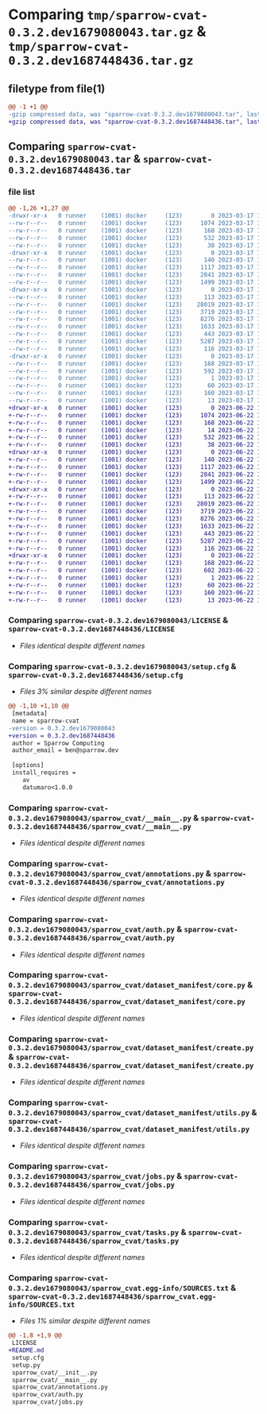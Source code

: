 # Comparing `tmp/sparrow-cvat-0.3.2.dev1679080043.tar.gz` & `tmp/sparrow-cvat-0.3.2.dev1687448436.tar.gz`

## filetype from file(1)

```diff
@@ -1 +1 @@
-gzip compressed data, was "sparrow-cvat-0.3.2.dev1679080043.tar", last modified: Fri Mar 17 19:07:34 2023, max compression
+gzip compressed data, was "sparrow-cvat-0.3.2.dev1687448436.tar", last modified: Thu Jun 22 15:40:48 2023, max compression
```

## Comparing `sparrow-cvat-0.3.2.dev1679080043.tar` & `sparrow-cvat-0.3.2.dev1687448436.tar`

### file list

```diff
@@ -1,26 +1,27 @@
-drwxr-xr-x   0 runner    (1001) docker     (123)        0 2023-03-17 19:07:34.899889 sparrow-cvat-0.3.2.dev1679080043/
--rw-r--r--   0 runner    (1001) docker     (123)     1074 2023-03-17 19:06:01.000000 sparrow-cvat-0.3.2.dev1679080043/LICENSE
--rw-r--r--   0 runner    (1001) docker     (123)      168 2023-03-17 19:07:34.899889 sparrow-cvat-0.3.2.dev1679080043/PKG-INFO
--rw-r--r--   0 runner    (1001) docker     (123)      532 2023-03-17 19:07:34.899889 sparrow-cvat-0.3.2.dev1679080043/setup.cfg
--rw-r--r--   0 runner    (1001) docker     (123)       38 2023-03-17 19:06:01.000000 sparrow-cvat-0.3.2.dev1679080043/setup.py
-drwxr-xr-x   0 runner    (1001) docker     (123)        0 2023-03-17 19:07:34.895889 sparrow-cvat-0.3.2.dev1679080043/sparrow_cvat/
--rw-r--r--   0 runner    (1001) docker     (123)      140 2023-03-17 19:06:01.000000 sparrow-cvat-0.3.2.dev1679080043/sparrow_cvat/__init__.py
--rw-r--r--   0 runner    (1001) docker     (123)     1117 2023-03-17 19:06:01.000000 sparrow-cvat-0.3.2.dev1679080043/sparrow_cvat/__main__.py
--rw-r--r--   0 runner    (1001) docker     (123)     2841 2023-03-17 19:06:01.000000 sparrow-cvat-0.3.2.dev1679080043/sparrow_cvat/annotations.py
--rw-r--r--   0 runner    (1001) docker     (123)     1499 2023-03-17 19:06:01.000000 sparrow-cvat-0.3.2.dev1679080043/sparrow_cvat/auth.py
-drwxr-xr-x   0 runner    (1001) docker     (123)        0 2023-03-17 19:07:34.899889 sparrow-cvat-0.3.2.dev1679080043/sparrow_cvat/dataset_manifest/
--rw-r--r--   0 runner    (1001) docker     (123)      113 2023-03-17 19:06:01.000000 sparrow-cvat-0.3.2.dev1679080043/sparrow_cvat/dataset_manifest/__init__.py
--rw-r--r--   0 runner    (1001) docker     (123)    28019 2023-03-17 19:06:01.000000 sparrow-cvat-0.3.2.dev1679080043/sparrow_cvat/dataset_manifest/core.py
--rw-r--r--   0 runner    (1001) docker     (123)     3719 2023-03-17 19:06:01.000000 sparrow-cvat-0.3.2.dev1679080043/sparrow_cvat/dataset_manifest/create.py
--rw-r--r--   0 runner    (1001) docker     (123)     8276 2023-03-17 19:06:01.000000 sparrow-cvat-0.3.2.dev1679080043/sparrow_cvat/dataset_manifest/utils.py
--rw-r--r--   0 runner    (1001) docker     (123)     1633 2023-03-17 19:06:01.000000 sparrow-cvat-0.3.2.dev1679080043/sparrow_cvat/jobs.py
--rw-r--r--   0 runner    (1001) docker     (123)      443 2023-03-17 19:06:01.000000 sparrow-cvat-0.3.2.dev1679080043/sparrow_cvat/projects.py
--rw-r--r--   0 runner    (1001) docker     (123)     5287 2023-03-17 19:06:01.000000 sparrow-cvat-0.3.2.dev1679080043/sparrow_cvat/tasks.py
--rw-r--r--   0 runner    (1001) docker     (123)      116 2023-03-17 19:06:01.000000 sparrow-cvat-0.3.2.dev1679080043/sparrow_cvat/utils.py
-drwxr-xr-x   0 runner    (1001) docker     (123)        0 2023-03-17 19:07:34.895889 sparrow-cvat-0.3.2.dev1679080043/sparrow_cvat.egg-info/
--rw-r--r--   0 runner    (1001) docker     (123)      168 2023-03-17 19:07:34.000000 sparrow-cvat-0.3.2.dev1679080043/sparrow_cvat.egg-info/PKG-INFO
--rw-r--r--   0 runner    (1001) docker     (123)      592 2023-03-17 19:07:34.000000 sparrow-cvat-0.3.2.dev1679080043/sparrow_cvat.egg-info/SOURCES.txt
--rw-r--r--   0 runner    (1001) docker     (123)        1 2023-03-17 19:07:34.000000 sparrow-cvat-0.3.2.dev1679080043/sparrow_cvat.egg-info/dependency_links.txt
--rw-r--r--   0 runner    (1001) docker     (123)       60 2023-03-17 19:07:34.000000 sparrow-cvat-0.3.2.dev1679080043/sparrow_cvat.egg-info/entry_points.txt
--rw-r--r--   0 runner    (1001) docker     (123)      160 2023-03-17 19:07:34.000000 sparrow-cvat-0.3.2.dev1679080043/sparrow_cvat.egg-info/requires.txt
--rw-r--r--   0 runner    (1001) docker     (123)       13 2023-03-17 19:07:34.000000 sparrow-cvat-0.3.2.dev1679080043/sparrow_cvat.egg-info/top_level.txt
+drwxr-xr-x   0 runner    (1001) docker     (123)        0 2023-06-22 15:40:48.362513 sparrow-cvat-0.3.2.dev1687448436/
+-rw-r--r--   0 runner    (1001) docker     (123)     1074 2023-06-22 15:39:11.000000 sparrow-cvat-0.3.2.dev1687448436/LICENSE
+-rw-r--r--   0 runner    (1001) docker     (123)      168 2023-06-22 15:40:48.362513 sparrow-cvat-0.3.2.dev1687448436/PKG-INFO
+-rw-r--r--   0 runner    (1001) docker     (123)       14 2023-06-22 15:39:11.000000 sparrow-cvat-0.3.2.dev1687448436/README.md
+-rw-r--r--   0 runner    (1001) docker     (123)      532 2023-06-22 15:40:48.366513 sparrow-cvat-0.3.2.dev1687448436/setup.cfg
+-rw-r--r--   0 runner    (1001) docker     (123)       38 2023-06-22 15:39:11.000000 sparrow-cvat-0.3.2.dev1687448436/setup.py
+drwxr-xr-x   0 runner    (1001) docker     (123)        0 2023-06-22 15:40:48.362513 sparrow-cvat-0.3.2.dev1687448436/sparrow_cvat/
+-rw-r--r--   0 runner    (1001) docker     (123)      140 2023-06-22 15:39:11.000000 sparrow-cvat-0.3.2.dev1687448436/sparrow_cvat/__init__.py
+-rw-r--r--   0 runner    (1001) docker     (123)     1117 2023-06-22 15:39:11.000000 sparrow-cvat-0.3.2.dev1687448436/sparrow_cvat/__main__.py
+-rw-r--r--   0 runner    (1001) docker     (123)     2841 2023-06-22 15:39:11.000000 sparrow-cvat-0.3.2.dev1687448436/sparrow_cvat/annotations.py
+-rw-r--r--   0 runner    (1001) docker     (123)     1499 2023-06-22 15:39:11.000000 sparrow-cvat-0.3.2.dev1687448436/sparrow_cvat/auth.py
+drwxr-xr-x   0 runner    (1001) docker     (123)        0 2023-06-22 15:40:48.362513 sparrow-cvat-0.3.2.dev1687448436/sparrow_cvat/dataset_manifest/
+-rw-r--r--   0 runner    (1001) docker     (123)      113 2023-06-22 15:39:11.000000 sparrow-cvat-0.3.2.dev1687448436/sparrow_cvat/dataset_manifest/__init__.py
+-rw-r--r--   0 runner    (1001) docker     (123)    28019 2023-06-22 15:39:11.000000 sparrow-cvat-0.3.2.dev1687448436/sparrow_cvat/dataset_manifest/core.py
+-rw-r--r--   0 runner    (1001) docker     (123)     3719 2023-06-22 15:39:11.000000 sparrow-cvat-0.3.2.dev1687448436/sparrow_cvat/dataset_manifest/create.py
+-rw-r--r--   0 runner    (1001) docker     (123)     8276 2023-06-22 15:39:11.000000 sparrow-cvat-0.3.2.dev1687448436/sparrow_cvat/dataset_manifest/utils.py
+-rw-r--r--   0 runner    (1001) docker     (123)     1633 2023-06-22 15:39:11.000000 sparrow-cvat-0.3.2.dev1687448436/sparrow_cvat/jobs.py
+-rw-r--r--   0 runner    (1001) docker     (123)      443 2023-06-22 15:39:11.000000 sparrow-cvat-0.3.2.dev1687448436/sparrow_cvat/projects.py
+-rw-r--r--   0 runner    (1001) docker     (123)     5287 2023-06-22 15:39:11.000000 sparrow-cvat-0.3.2.dev1687448436/sparrow_cvat/tasks.py
+-rw-r--r--   0 runner    (1001) docker     (123)      116 2023-06-22 15:39:11.000000 sparrow-cvat-0.3.2.dev1687448436/sparrow_cvat/utils.py
+drwxr-xr-x   0 runner    (1001) docker     (123)        0 2023-06-22 15:40:48.362513 sparrow-cvat-0.3.2.dev1687448436/sparrow_cvat.egg-info/
+-rw-r--r--   0 runner    (1001) docker     (123)      168 2023-06-22 15:40:48.000000 sparrow-cvat-0.3.2.dev1687448436/sparrow_cvat.egg-info/PKG-INFO
+-rw-r--r--   0 runner    (1001) docker     (123)      602 2023-06-22 15:40:48.000000 sparrow-cvat-0.3.2.dev1687448436/sparrow_cvat.egg-info/SOURCES.txt
+-rw-r--r--   0 runner    (1001) docker     (123)        1 2023-06-22 15:40:48.000000 sparrow-cvat-0.3.2.dev1687448436/sparrow_cvat.egg-info/dependency_links.txt
+-rw-r--r--   0 runner    (1001) docker     (123)       60 2023-06-22 15:40:48.000000 sparrow-cvat-0.3.2.dev1687448436/sparrow_cvat.egg-info/entry_points.txt
+-rw-r--r--   0 runner    (1001) docker     (123)      160 2023-06-22 15:40:48.000000 sparrow-cvat-0.3.2.dev1687448436/sparrow_cvat.egg-info/requires.txt
+-rw-r--r--   0 runner    (1001) docker     (123)       13 2023-06-22 15:40:48.000000 sparrow-cvat-0.3.2.dev1687448436/sparrow_cvat.egg-info/top_level.txt
```

### Comparing `sparrow-cvat-0.3.2.dev1679080043/LICENSE` & `sparrow-cvat-0.3.2.dev1687448436/LICENSE`

 * *Files identical despite different names*

### Comparing `sparrow-cvat-0.3.2.dev1679080043/setup.cfg` & `sparrow-cvat-0.3.2.dev1687448436/setup.cfg`

 * *Files 3% similar despite different names*

```diff
@@ -1,10 +1,10 @@
 [metadata]
 name = sparrow-cvat
-version = 0.3.2.dev1679080043
+version = 0.3.2.dev1687448436
 author = Sparrow Computing
 author_email = ben@sparrow.dev
 
 [options]
 install_requires = 
 	av
 	datumaro<1.0.0
```

### Comparing `sparrow-cvat-0.3.2.dev1679080043/sparrow_cvat/__main__.py` & `sparrow-cvat-0.3.2.dev1687448436/sparrow_cvat/__main__.py`

 * *Files identical despite different names*

### Comparing `sparrow-cvat-0.3.2.dev1679080043/sparrow_cvat/annotations.py` & `sparrow-cvat-0.3.2.dev1687448436/sparrow_cvat/annotations.py`

 * *Files identical despite different names*

### Comparing `sparrow-cvat-0.3.2.dev1679080043/sparrow_cvat/auth.py` & `sparrow-cvat-0.3.2.dev1687448436/sparrow_cvat/auth.py`

 * *Files identical despite different names*

### Comparing `sparrow-cvat-0.3.2.dev1679080043/sparrow_cvat/dataset_manifest/core.py` & `sparrow-cvat-0.3.2.dev1687448436/sparrow_cvat/dataset_manifest/core.py`

 * *Files identical despite different names*

### Comparing `sparrow-cvat-0.3.2.dev1679080043/sparrow_cvat/dataset_manifest/create.py` & `sparrow-cvat-0.3.2.dev1687448436/sparrow_cvat/dataset_manifest/create.py`

 * *Files identical despite different names*

### Comparing `sparrow-cvat-0.3.2.dev1679080043/sparrow_cvat/dataset_manifest/utils.py` & `sparrow-cvat-0.3.2.dev1687448436/sparrow_cvat/dataset_manifest/utils.py`

 * *Files identical despite different names*

### Comparing `sparrow-cvat-0.3.2.dev1679080043/sparrow_cvat/jobs.py` & `sparrow-cvat-0.3.2.dev1687448436/sparrow_cvat/jobs.py`

 * *Files identical despite different names*

### Comparing `sparrow-cvat-0.3.2.dev1679080043/sparrow_cvat/tasks.py` & `sparrow-cvat-0.3.2.dev1687448436/sparrow_cvat/tasks.py`

 * *Files identical despite different names*

### Comparing `sparrow-cvat-0.3.2.dev1679080043/sparrow_cvat.egg-info/SOURCES.txt` & `sparrow-cvat-0.3.2.dev1687448436/sparrow_cvat.egg-info/SOURCES.txt`

 * *Files 1% similar despite different names*

```diff
@@ -1,8 +1,9 @@
 LICENSE
+README.md
 setup.cfg
 setup.py
 sparrow_cvat/__init__.py
 sparrow_cvat/__main__.py
 sparrow_cvat/annotations.py
 sparrow_cvat/auth.py
 sparrow_cvat/jobs.py
```

